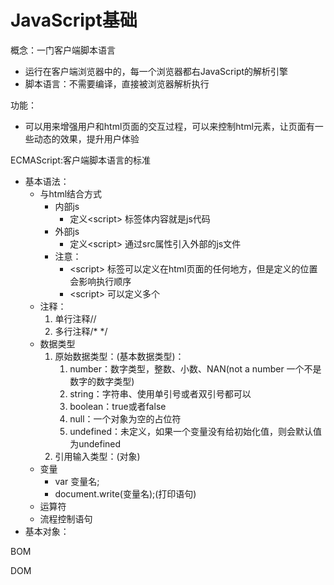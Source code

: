 # JavaScript基础

概念：一门客户端脚本语言

* 运行在客户端浏览器中的，每一个浏览器都右JavaScript的解析引擎
* 脚本语言：不需要编译，直接被浏览器解析执行

功能：

* 可以用来增强用户和html页面的交互过程，可以来控制html元素，让页面有一些动态的效果，提升用户体验

ECMAScript:客户端脚本语言的标准

* 基本语法：
  * 与html结合方式
    * 内部js
      * 定义\<script> 标签体内容就是js代码
    * 外部js
      * 定义\<script> 通过src属性引入外部的js文件
    * 注意：
      * \<script> 标签可以定义在html页面的任何地方，但是定义的位置会影响执行顺序
      * \<script> 可以定义多个
  * 注释：
    1. 单行注释//
    2. 多行注释/* */
  * 数据类型
    1. 原始数据类型：(基本数据类型)：
       1. number：数字类型，整数、小数、NAN(not a number 一个不是数字的数字类型)
       2. string：字符串、使用单引号或者双引号都可以
       3. boolean：true或者false
       4. null：一个对象为空的占位符
       5. undefined：未定义，如果一个变量没有给初始化值，则会默认值为undefined
    2. 引用输入类型：(对象)
  * 变量
    * var 变量名;
    * document.write(变量名);(打印语句)
  * 运算符
  * 流程控制语句
* 基本对象：

BOM

DOM